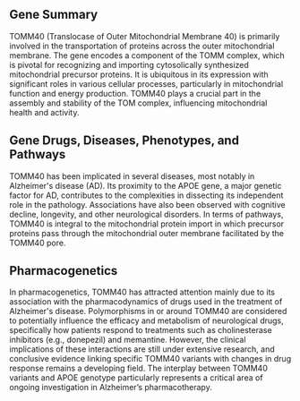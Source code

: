 ## Gene Summary
TOMM40 (Translocase of Outer Mitochondrial Membrane 40) is primarily involved in the transportation of proteins across the outer mitochondrial membrane. The gene encodes a component of the TOMM complex, which is pivotal for recognizing and importing cytosolically synthesized mitochondrial precursor proteins. It is ubiquitous in its expression with significant roles in various cellular processes, particularly in mitochondrial function and energy production. TOMM40 plays a crucial part in the assembly and stability of the TOM complex, influencing mitochondrial health and activity.

## Gene Drugs, Diseases, Phenotypes, and Pathways
TOMM40 has been implicated in several diseases, most notably in Alzheimer's disease (AD). Its proximity to the APOE gene, a major genetic factor for AD, contributes to the complexities in dissecting its independent role in the pathology. Associations have also been observed with cognitive decline, longevity, and other neurological disorders. In terms of pathways, TOMM40 is integral to the mitochondrial protein import in which precursor proteins pass through the mitochondrial outer membrane facilitated by the TOMM40 pore.

## Pharmacogenetics
In pharmacogenetics, TOMM40 has attracted attention mainly due to its association with the pharmacodynamics of drugs used in the treatment of Alzheimer's disease. Polymorphisms in or around TOMM40 are considered to potentially influence the efficacy and metabolism of neurological drugs, specifically how patients respond to treatments such as cholinesterase inhibitors (e.g., donepezil) and memantine. However, the clinical implications of these interactions are still under extensive research, and conclusive evidence linking specific TOMM40 variants with changes in drug response remains a developing field. The interplay between TOMM40 variants and APOE genotype particularly represents a critical area of ongoing investigation in Alzheimer’s pharmacotherapy.
